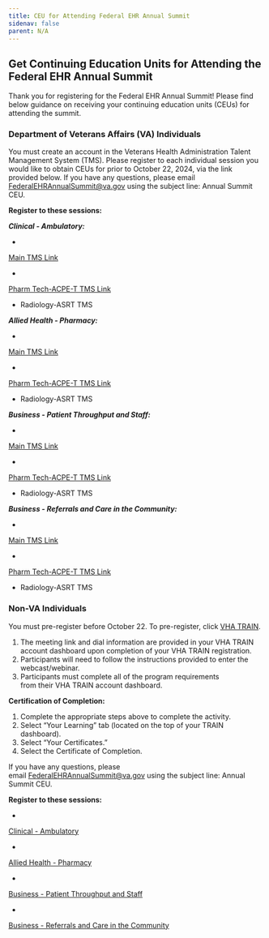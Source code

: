 ```yaml
---
title: CEU for Attending Federal EHR Annual Summit
sidenav: false
parent: N/A
---
```

## Get Continuing Education Units for Attending the Federal EHR Annual Summit

Thank you for registering for the Federal EHR Annual Summit! Please find below guidance on receiving your continuing education units (CEUs) for attending the summit. 

### Department of Veterans Affairs (VA) Individuals

You must create an account in the Veterans Health Administration Talent Management System (TMS). Please register to each individual session you would like to obtain CEUs for prior to October 22, 2024, via the link provided below. If you have any questions, please email [FederalEHRAnnualSummit@va.gov](FederalEHRAnnualSummit@va.gov) using the subject line: Annual Summit CEU.

**Register to these sessions:**

***Clinical - Ambulatory:***

- 


[Main TMS Link](https://gcc02.safelinks.protection.outlook.com/?url=https%3A%2F%2Fhcm03.ns2cloud.com%2Fsf%2Flearning%3FdestUrl%3Dhttps%253a%252f%252fva-hcm03.ns2cloud.com%252flearning%252fuser%252fdeeplink_redirect.jsp%253flinkId%253dITEM_DETAILS%2526componentID%253d131013616%2526componentTypeID%253dVA%2526revisionDate%253d1721275200000%2526fromSF%253dY%26company%3DVAHCM03&data=05%7C02%7C%7Cea961f77fab94408fbbc08dcc2e5cedf%7Ce95f1b23abaf45ee821db7ab251ab3bf%7C0%7C0%7C638599539473102460%7CUnknown%7CTWFpbGZsb3d8eyJWIjoiMC4wLjAwMDAiLCJQIjoiV2luMzIiLCJBTiI6Ik1haWwiLCJXVCI6Mn0%3D%7C0%7C%7C%7C&sdata=%2BYLqVNvvT7p7YSsJ86oJm1shquKZYHzUx8fTILC3UuU%3D&reserved=0)

- 


[Pharm Tech-ACPE-T TMS Link](https://gcc02.safelinks.protection.outlook.com/?url=https%3A%2F%2Fhcm03.ns2cloud.com%2Fsf%2Flearning%3FdestUrl%3Dhttps%253a%252f%252fva-hcm03.ns2cloud.com%252flearning%252fuser%252fdeeplink_redirect.jsp%253flinkId%253dITEM_DETAILS%2526componentID%253d131013685%2526componentTypeID%253dVA%2526revisionDate%253d1721793600000%2526fromSF%253dY%26company%3DVAHCM03&data=05%7C02%7C%7Cea961f77fab94408fbbc08dcc2e5cedf%7Ce95f1b23abaf45ee821db7ab251ab3bf%7C0%7C0%7C638599539473113786%7CUnknown%7CTWFpbGZsb3d8eyJWIjoiMC4wLjAwMDAiLCJQIjoiV2luMzIiLCJBTiI6Ik1haWwiLCJXVCI6Mn0%3D%7C0%7C%7C%7C&sdata=Rv17LpzeYj2HTxikiat3dY9a%2BYN1KCb2YpUQmmSZSoA%3D&reserved=0)

- Radiology-ASRT TMS

***Allied Health - Pharmacy:***

- 


[Main TMS Link](https://gcc02.safelinks.protection.outlook.com/?url=https%3A%2F%2Fhcm03.ns2cloud.com%2Fsf%2Flearning%3FdestUrl%3Dhttps%253a%252f%252fva-hcm03.ns2cloud.com%252flearning%252fuser%252fdeeplink_redirect.jsp%253flinkId%253dITEM_DETAILS%2526componentID%253d131013759%2526componentTypeID%253dVA%2526revisionDate%253d1722312000000%2526fromSF%253dY%26company%3DVAHCM03&data=05%7C02%7C%7C639b5a2e78e74476d79608dcc2e6fd85%7Ce95f1b23abaf45ee821db7ab251ab3bf%7C0%7C0%7C638599544580232385%7CUnknown%7CTWFpbGZsb3d8eyJWIjoiMC4wLjAwMDAiLCJQIjoiV2luMzIiLCJBTiI6Ik1haWwiLCJXVCI6Mn0%3D%7C0%7C%7C%7C&sdata=SSh0tRCauJXS57Xps582u0bZeeM2oPxvqn%2Fn%2BFBr%2F9g%3D&reserved=0)

- 


[Pharm Tech-ACPE-T TMS Link](https://gcc02.safelinks.protection.outlook.com/?url=https%3A%2F%2Fhcm03.ns2cloud.com%2Fsf%2Flearning%3FdestUrl%3Dhttps%253a%252f%252fva-hcm03.ns2cloud.com%252flearning%252fuser%252fdeeplink_redirect.jsp%253flinkId%253dITEM_DETAILS%2526componentID%253d131013817%2526componentTypeID%253dVA%2526revisionDate%253d1722830400000%2526fromSF%253dY%26company%3DVAHCM03&data=05%7C02%7C%7C639b5a2e78e74476d79608dcc2e6fd85%7Ce95f1b23abaf45ee821db7ab251ab3bf%7C0%7C0%7C638599544580244720%7CUnknown%7CTWFpbGZsb3d8eyJWIjoiMC4wLjAwMDAiLCJQIjoiV2luMzIiLCJBTiI6Ik1haWwiLCJXVCI6Mn0%3D%7C0%7C%7C%7C&sdata=jP%2BOD17lI%2FSUUkpO2lKkmIVr%2FxL1Onf5Lo2HEUJoHTc%3D&reserved=0)

- Radiology-ASRT TMS

***Business - Patient Throughput and Staff:***

- 


[Main TMS Link](https://gcc02.safelinks.protection.outlook.com/?url=https%3A%2F%2Fhcm03.ns2cloud.com%2Fsf%2Flearning%3FdestUrl%3Dhttps%253a%252f%252fva-hcm03.ns2cloud.com%252flearning%252fuser%252fdeeplink_redirect.jsp%253flinkId%253dITEM_DETAILS%2526componentID%253d131013777%2526componentTypeID%253dVA%2526revisionDate%253d1722398400000%2526fromSF%253dY%26company%3DVAHCM03&data=05%7C02%7C%7C46337deb88bd4d119a3508dccd00fc96%7Ce95f1b23abaf45ee821db7ab251ab3bf%7C0%7C0%7C638610651321295053%7CUnknown%7CTWFpbGZsb3d8eyJWIjoiMC4wLjAwMDAiLCJQIjoiV2luMzIiLCJBTiI6Ik1haWwiLCJXVCI6Mn0%3D%7C0%7C%7C%7C&sdata=7Yf%2FA8mbSzaGOlFZpds5BFsY3FzpoDyXOdtaBPSOPew%3D&reserved=0)

- 


[Pharm Tech-ACPE-T TMS Link](https://gcc02.safelinks.protection.outlook.com/?url=https%3A%2F%2Fhcm03.ns2cloud.com%2Fsf%2Flearning%3FdestUrl%3Dhttps%253a%252f%252fva-hcm03.ns2cloud.com%252flearning%252fuser%252fdeeplink_redirect.jsp%253flinkId%253dITEM_DETAILS%2526componentID%253d131013819%2526componentTypeID%253dVA%2526revisionDate%253d1722830400000%2526fromSF%253dY%26company%3DVAHCM03&data=05%7C02%7C%7C46337deb88bd4d119a3508dccd00fc96%7Ce95f1b23abaf45ee821db7ab251ab3bf%7C0%7C0%7C638610651321308676%7CUnknown%7CTWFpbGZsb3d8eyJWIjoiMC4wLjAwMDAiLCJQIjoiV2luMzIiLCJBTiI6Ik1haWwiLCJXVCI6Mn0%3D%7C0%7C%7C%7C&sdata=e1Nff2M16qql5VIrF7DOGRgMbTLhEhOG%2BROWCQ%2BPueo%3D&reserved=0)

- Radiology-ASRT TMS

***Business - Referrals and Care in the Community:***

- 


[Main TMS Link](https://gcc02.safelinks.protection.outlook.com/?url=https%3A%2F%2Fhcm03.ns2cloud.com%2Fsf%2Flearning%3FdestUrl%3Dhttps%253a%252f%252fva-hcm03.ns2cloud.com%252flearning%252fuser%252fdeeplink_redirect.jsp%253flinkId%253dITEM_DETAILS%2526componentID%253d131013816%2526componentTypeID%253dVA%2526revisionDate%253d1722830400000%2526fromSF%253dY%26company%3DVAHCM03&data=05%7C02%7C%7C5a4f1e9041a14b124f9608dccd01b888%7Ce95f1b23abaf45ee821db7ab251ab3bf%7C0%7C0%7C638610654477490305%7CUnknown%7CTWFpbGZsb3d8eyJWIjoiMC4wLjAwMDAiLCJQIjoiV2luMzIiLCJBTiI6Ik1haWwiLCJXVCI6Mn0%3D%7C0%7C%7C%7C&sdata=8ALidMh8PIebVDiUGHGFpMXxvwn6bWLkbj8X1mbiLdM%3D&reserved=0)

- 


[Pharm Tech-ACPE-T TMS Link](https://gcc02.safelinks.protection.outlook.com/?url=https%3A%2F%2Fhcm03.ns2cloud.com%2Fsf%2Flearning%3FdestUrl%3Dhttps%253a%252f%252fva-hcm03.ns2cloud.com%252flearning%252fuser%252fdeeplink_redirect.jsp%253flinkId%253dITEM_DETAILS%2526componentID%253d131013821%2526componentTypeID%253dVA%2526revisionDate%253d1722830400000%2526fromSF%253dY%26company%3DVAHCM03&data=05%7C02%7C%7C5a4f1e9041a14b124f9608dccd01b888%7Ce95f1b23abaf45ee821db7ab251ab3bf%7C0%7C0%7C638610654477503451%7CUnknown%7CTWFpbGZsb3d8eyJWIjoiMC4wLjAwMDAiLCJQIjoiV2luMzIiLCJBTiI6Ik1haWwiLCJXVCI6Mn0%3D%7C0%7C%7C%7C&sdata=edYZEKqLnNoDlUojShfgTIWd%2FgHOeWj8n78SMQzL4u4%3D&reserved=0)

- Radiology-ASRT TMS

### Non-VA Individuals

You must pre-register before October 22. To pre-register, click [VHA TRAIN](https://www.train.org/vha/welcome). 

1. The meeting link and dial information are provided in your VHA TRAIN account dashboard upon completion of your VHA TRAIN registration.
1. Participants will need to follow the instructions provided to enter the webcast/webinar.
1. Participants must complete all of the program requirements from their VHA TRAIN account dashboard. 

**Certification of Completion:**

1. Complete the appropriate steps above to complete the activity.
1. Select “Your Learning” tab (located on the top of your TRAIN dashboard).
1. Select “Your Certificates.”
1. Select the Certificate of Completion.

If you have any questions, please email [FederalEHRAnnualSummit@va.gov](https://www.fehrm.gov/ceu-for-attending-federal-ehr-annual-summit/FederalEHRAnnualSummit@va.gov) using the subject line: Annual Summit CEU.

**Register to these sessions:**

- 


[Clinical - Ambulatory](https://www.train.org/main/course/1122644/live-event)

- 


[Allied Health - Pharmacy](https://www.train.org/main/course/1122736/live-event)

- 


[Business - Patient Throughput and Staff](https://www.train.org/vha/course/1122955/live-event)

- 


[Business - Referrals and Care in the Community](https://www.train.org/vha/course/1123084/live-event)
